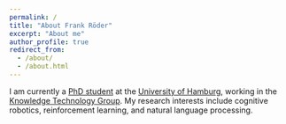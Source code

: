 ```yaml
---
permalink: /
title: "About Frank Röder"
excerpt: "About me"
author_profile: true
redirect_from:
  - /about/
  - /about.html
---
```



I am currently a [PhD student](https://www.inf.uni-hamburg.de/en/inst/ab/wtm/people/roeder.html) at the [University of Hamburg](https://www.inf.uni-hamburg.de/en), working in the [Knowledge Technology Group](https://www.inf.uni-hamburg.de/en/inst/ab/wtm/).
My research interests include cognitive robotics, reinforcement learning, and natural language processing.
